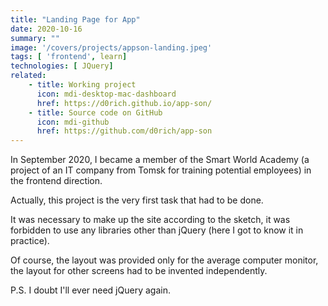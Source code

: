 ```yaml
---
title: "Landing Page for App"
date: 2020-10-16
summary: ""
image: '/covers/projects/appson-landing.jpeg'
tags: [ 'frontend', learn]
technologies: [ JQuery]
related:
    - title: Working project
      icon: mdi-desktop-mac-dashboard
      href: https://d0rich.github.io/app-son/
    - title: Source code on GitHub
      icon: mdi-github
      href: https://github.com/d0rich/app-son
---
```

In September 2020, I became a member of the Smart World Academy 
(a project of an IT company from Tomsk for training potential employees) 
in the frontend direction.

Actually, this project is the very first task that had to be done.

It was necessary to make up the site according to the sketch, it was 
forbidden to use any libraries other than jQuery (here I got to know it in practice).

Of course, the layout was provided only for the average 
computer monitor, the layout for other screens had to be invented independently.

P.S. I doubt I'll ever need jQuery again.
